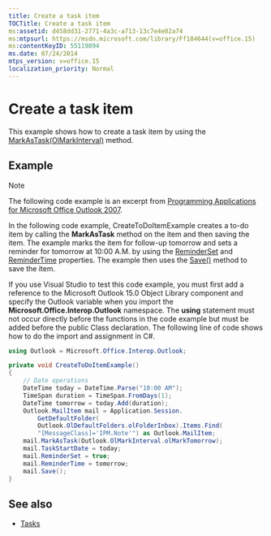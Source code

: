 ```yaml
---
title: Create a task item
TOCTitle: Create a task item
ms:assetid: d458dd31-2771-4a3c-a713-13c7e4e02a74
ms:mtpsurl: https://msdn.microsoft.com/library/Ff184644(v=office.15)
ms:contentKeyID: 55119894
ms.date: 07/24/2014
mtps_version: v=office.15
localization_priority: Normal
---
```


# Create a task item

This example shows how to create a task item by using the [MarkAsTask(OlMarkInterval)](https://msdn.microsoft.com/library/bb609068\(v=office.15\)) method.

## Example

> [!NOTE] 
> The following code example is an excerpt from [Programming Applications for Microsoft Office Outlook 2007](https://www.amazon.com/gp/product/0735622493?ie=UTF8&tag=msmsdn-20&linkCode=as2&camp=1789&creative=9325&creativeASIN=0735622493).


In the following code example, CreateToDoItemExample creates a to-do item by calling the **MarkAsTask** method on the item and then saving the item. The example marks the item for follow-up tomorrow and sets a reminder for tomorrow at 10:00 A.M. by using the [ReminderSet](https://msdn.microsoft.com/library/bb622600\(v=office.15\)) and [ReminderTime](https://msdn.microsoft.com/library/bb622803\(v=office.15\)) properties. The example then uses the [Save()](https://msdn.microsoft.com/library/bb645518\(v=office.15\)) method to save the item.

If you use Visual Studio to test this code example, you must first add a reference to the Microsoft Outlook 15.0 Object Library component and specify the Outlook variable when you import the **Microsoft.Office.Interop.Outlook** namespace. The **using** statement must not occur directly before the functions in the code example but must be added before the public Class declaration. The following line of code shows how to do the import and assignment in C\#.

```csharp
using Outlook = Microsoft.Office.Interop.Outlook;
```


```csharp
private void CreateToDoItemExample()
{
    // Date operations
    DateTime today = DateTime.Parse("10:00 AM");
    TimeSpan duration = TimeSpan.FromDays(1);
    DateTime tomorrow = today.Add(duration);
    Outlook.MailItem mail = Application.Session.
        GetDefaultFolder(
        Outlook.OlDefaultFolders.olFolderInbox).Items.Find(
        "[MessageClass]='IPM.Note'") as Outlook.MailItem;
    mail.MarkAsTask(Outlook.OlMarkInterval.olMarkTomorrow);
    mail.TaskStartDate = today;
    mail.ReminderSet = true;
    mail.ReminderTime = tomorrow;
    mail.Save();
}
```

## See also

- [Tasks](tasks.md)

